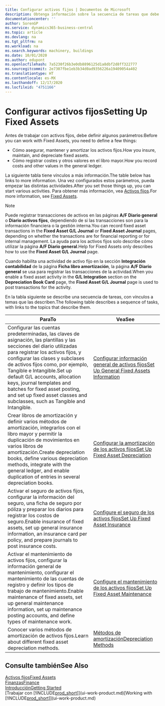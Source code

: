```yaml
---
title: Configurar activos fijos | Documentos de Microsoft
description: Obtenga información sobre la secuencia de tareas que debe realizar para configurar activos fijos, como maquinaria o edificios.
documentationcenter: ''
author: SorenGP
ms.service: dynamics365-business-central
ms.topic: article
ms.devlang: na
ms.tgt_pltfrm: na
ms.workload: na
ms.search.keywords: machinery, buildings
ms.date: 10/01/2020
ms.author: edupont
ms.openlocfilehash: 7a5230f26b3e0db8896125d1a8dbf2d8ff322777
ms.sourcegitcommit: 2e7307fbe1eb3b34d0ad9356226a19409054a402
ms.translationtype: HT
ms.contentlocale: es-MX
ms.lasthandoff: 12/17/2020
ms.locfileid: "4751166"
---
```

# <a name="setting-up-fixed-assets"></a><span data-ttu-id="c56a3-103">Configurar activos fijos</span><span class="sxs-lookup"><span data-stu-id="c56a3-103">Setting Up Fixed Assets</span></span>
<span data-ttu-id="c56a3-104">Antes de trabajar con activos fijos, debe definir algunos parámetros:</span><span class="sxs-lookup"><span data-stu-id="c56a3-104">Before you can work with Fixed Assets, you need to define a few things:</span></span>  

* <span data-ttu-id="c56a3-105">Cómo asegurar, mantener y amortizar los activos fijos.</span><span class="sxs-lookup"><span data-stu-id="c56a3-105">How you insure, maintain, and depreciate fixed assets.</span></span>  
* <span data-ttu-id="c56a3-106">Cómo registrar costes y otros valores en el libro mayor.</span><span class="sxs-lookup"><span data-stu-id="c56a3-106">How you record costs and other values in the general ledger.</span></span>  

<span data-ttu-id="c56a3-107">La siguiente tabla tiene vínculos a más información.</span><span class="sxs-lookup"><span data-stu-id="c56a3-107">The table below has links to more information.</span></span> <span data-ttu-id="c56a3-108">Una vez configurados estos parámetros, pueda empezar las distintas actividades.</span><span class="sxs-lookup"><span data-stu-id="c56a3-108">After you set those things up, you can start various activities.</span></span> <span data-ttu-id="c56a3-109">Para obtener más información, vea [Activos fijos](fa-manage.md).</span><span class="sxs-lookup"><span data-stu-id="c56a3-109">For more information, see [Fixed Assets](fa-manage.md).</span></span>  

> [!NOTE]  
>   <span data-ttu-id="c56a3-110">Puede registrar transacciones de activos en las páginas **A/F Diario general** o **Diario activos fijos**, dependiendo de si las transacciones son para la información financiera o la gestión interna.</span><span class="sxs-lookup"><span data-stu-id="c56a3-110">You can record fixed asset transactions in the **Fixed Asset G/L Journal** or **Fixed Asset Journal** pages, depending on whether the transactions are for financial reporting or for internal management.</span></span> <span data-ttu-id="c56a3-111">La ayuda para los activos fijos solo describe cómo utilizar la página **A/F Diario general**.</span><span class="sxs-lookup"><span data-stu-id="c56a3-111">Help for Fixed Assets only describes how to use the **Fixed Asset G/L Journal** page.</span></span>  

<span data-ttu-id="c56a3-112">Cuando habilita una actividad de activo fijo en la sección **Integración contabilidad** de la página **Ficha libro amortización**, la página **A/F Diario general** se usa para registrar las transacciones de la actividad.</span><span class="sxs-lookup"><span data-stu-id="c56a3-112">When you enable a fixed asset activity in the **G/L Integration** section on the **Depreciation Book Card** page, the **Fixed Asset G/L Journal** page is used to post transactions for the activity.</span></span>

<span data-ttu-id="c56a3-113">En la tabla siguiente se describe una secuencia de tareas, con vínculos a temas que las describen.</span><span class="sxs-lookup"><span data-stu-id="c56a3-113">The following table describes a sequence of tasks, with links to the topics that describe them.</span></span>  

| <span data-ttu-id="c56a3-114">Para</span><span class="sxs-lookup"><span data-stu-id="c56a3-114">To</span></span> | <span data-ttu-id="c56a3-115">Vea</span><span class="sxs-lookup"><span data-stu-id="c56a3-115">See</span></span> |
| --- | --- |
| <span data-ttu-id="c56a3-116">Configurar las cuentas predeterminadas, las claves de asignación, las plantillas y las secciones del diario utilizadas para registrar los activos fijos, y configurar las clases y subclases de activos fijos como, por ejemplo, Tangible e Intangible.</span><span class="sxs-lookup"><span data-stu-id="c56a3-116">Set up default G/L accounts, allocation keys, journal templates and batches for fixed asset posting, and set up fixed asset classes and subclasses, such as Tangible and Intangible.</span></span> |[<span data-ttu-id="c56a3-117">Configurar información general de activos fijos</span><span class="sxs-lookup"><span data-stu-id="c56a3-117">Set Up General Fixed Assets Information</span></span>](fa-how-setup-general.md) |
| <span data-ttu-id="c56a3-118">Crear libros de amortización y definir varios métodos de amortización, integrarlos con el libro mayor y permitir la duplicación de movimientos en varios libros de amortización.</span><span class="sxs-lookup"><span data-stu-id="c56a3-118">Create depreciation books, define various depreciation methods, integrate with the general ledger, and enable duplication of entries in several depreciation books.</span></span> |[<span data-ttu-id="c56a3-119">Configurar la amortización de los activos fijos</span><span class="sxs-lookup"><span data-stu-id="c56a3-119">Set Up Fixed Asset Depreciation</span></span>](fa-how-setup-depreciation.md) |
| <span data-ttu-id="c56a3-120">Activar el seguro de activos fijos, configurar la información del seguro, una ficha de seguro por póliza y preparar los diarios para registrar los costos de seguro.</span><span class="sxs-lookup"><span data-stu-id="c56a3-120">Enable insurance of fixed assets, set up general insurance information, an insurance card per policy, and prepare journals to post insurance costs.</span></span> |[<span data-ttu-id="c56a3-121">Configure el seguro de los activos fijos</span><span class="sxs-lookup"><span data-stu-id="c56a3-121">Set Up Fixed Asset Insurance</span></span>](fa-how-setup-insurance.md) |
| <span data-ttu-id="c56a3-122">Activar el mantenimiento de activos fijos, configurar la información general de mantenimiento, configurar el mantenimiento de las cuentas de registro y definir los tipos de trabajo de mantenimiento.</span><span class="sxs-lookup"><span data-stu-id="c56a3-122">Enable maintenance of fixed assets, set up general maintenance information, set up maintenance posting accounts, and define types of maintenance work.</span></span> |[<span data-ttu-id="c56a3-123">Configure el mantenimiento de los activos fijos</span><span class="sxs-lookup"><span data-stu-id="c56a3-123">Set Up Fixed Asset Maintenance</span></span>](fa-how-setup-maintenance.md) |
| <span data-ttu-id="c56a3-124">Conocer varios métodos de amortización de activos fijos.</span><span class="sxs-lookup"><span data-stu-id="c56a3-124">Learn about different fixed asset depreciation methods.</span></span> |[<span data-ttu-id="c56a3-125">Métodos de amortización</span><span class="sxs-lookup"><span data-stu-id="c56a3-125">Depreciation Methods</span></span>](fa-depreciation-methods.md) |

## <a name="see-also"></a><span data-ttu-id="c56a3-126">Consulte también</span><span class="sxs-lookup"><span data-stu-id="c56a3-126">See Also</span></span>
[<span data-ttu-id="c56a3-127">Activos fijos</span><span class="sxs-lookup"><span data-stu-id="c56a3-127">Fixed Assets</span></span>](fa-manage.md)  
[<span data-ttu-id="c56a3-128">Finanzas</span><span class="sxs-lookup"><span data-stu-id="c56a3-128">Finance</span></span>](finance.md)  
[<span data-ttu-id="c56a3-129">Introducción</span><span class="sxs-lookup"><span data-stu-id="c56a3-129">Getting Started</span></span>](product-get-started.md)  
<span data-ttu-id="c56a3-130">[Trabajar con [!INCLUDE[prod_short](includes/prod_short.md)]](ui-work-product.md)</span><span class="sxs-lookup"><span data-stu-id="c56a3-130">[Working with [!INCLUDE[prod_short](includes/prod_short.md)]](ui-work-product.md)</span></span>

